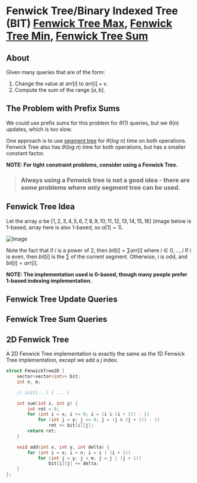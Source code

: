 # Fenwick Tree/Binary Indexed Tree (BIT) [Fenwick Tree Max](./fenwick-tree-max.cpp), [Fenwick Tree Min](./fenwick-tree-min.cpp), [Fenwick Tree Sum](./fenwick-tree-sum.cpp)

## About

Given many queries that are of the form:

1. Change the value at $arr[i]$ to $arr[i] + v$.
2. Compute the sum of the range $[a, b]$.

## The Problem with Prefix Sums

We could use prefix sums for this problem for $\theta(1)$ queries, but we $\theta(n)$ updates, which is too slow.

One approach is to use [segment tree](../segment-tree/README.md) for $\theta(log \ n)$ time on both operations. Fenwick Tree also has $\theta(log \ n)$ time for both operations, but has a smaller constant factor.

**NOTE: For tight constraint problems, consider using a Fenwick Tree.**

> ### **Always using a Fenwick tree is not a good idea - there are some problems where only segment tree can be used.**

## Fenwick Tree Idea

Let the array $a$ be $[1, 2, 3, 4, 5, 6, 7, 8, 9, 10, 11, 12, 13, 14, 15, 16]$ (image below is $1$-based, array here is also $1$-based, so $a[1] = 1$).

![Image](https://he-s3.s3.amazonaws.com/media/uploads/68f2369.jpg)

Note the fact that if $i$ is a power of $2$, then $bit[i] = \sum arr[i] \text{ where } i \in {0, ..., i}$ If $i$ is even, then $bit[i]$ is the $\sum$ of the current segment. Otherwise, $i$ is odd, and $bit[i] = arr[i]$.

**NOTE: The implementation used is $0$-based, though many people prefer $1$-based indexing implementation.**

## Fenwick Tree Update Queries



## Fenwick Tree Sum Queries



## 2D Fenwick Tree

A $2$D Fenwick Tree implementation is exactly the same as the $1$D Fenwick Tree implementation, except we add a $j$ index.

```cpp
struct FenwickTree2D {
    vector<vector<int>> bit;
    int n, m;

    // init(...) { ... }

    int sum(int x, int y) {
        int ret = 0;
        for (int i = x; i >= 0; i = (i & (i + 1)) - 1)
            for (int j = y; j >= 0; j = (j & (j + 1)) - 1)
                ret += bit[i][j];
        return ret;
    }

    void add(int x, int y, int delta) {
        for (int i = x; i < n; i = i | (i + 1))
            for (int j = y; j < m; j = j | (j + 1))
                bit[i][j] += delta;
    }
};
````
